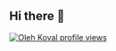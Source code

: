 ## Hi there 👋

[![Oleh Koval profile views](https://u8views.com/api/v1/github/profiles/1646177/views/day-week-month-total-count.svg)](https://u8views.com/github/Mleekko)

<!--
**Mleekko/Mleekko** is a ✨ _special_ ✨ repository because its `README.md` (this file) appears on your GitHub profile.

Here are some ideas to get you started:

- 🔭 I’m currently working on ...
- 🌱 I’m currently learning ...
- 👯 I’m looking to collaborate on ...
- 🤔 I’m looking for help with ...
- 💬 Ask me about ...
- 📫 How to reach me: ...
- 😄 Pronouns: ...
- ⚡ Fun fact: ...
-->
